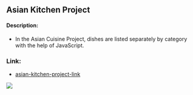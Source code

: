 ## Asian Kitchen Project

#### Description:
- In the Asian Cuisine Project, dishes are listed separately by category with the help of JavaScript.
  
### Link:
- [asian-kitchen-project-link](https://hasanozdisci.github.io/Asian-Kitchen/)
  
<img src = "./gif/asiankitchen.gif">  

